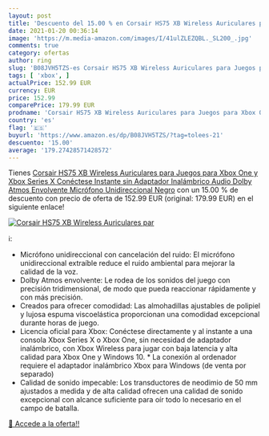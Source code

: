 ```yaml
---
layout: post
title: 'Descuento del 15.00 % en Corsair HS75 XB Wireless Auriculares par'
date: 2021-01-20 00:36:14
image: 'https://m.media-amazon.com/images/I/41ulZLEZQBL._SL200_.jpg'
comments: true
category: ofertas
author: ring
slug: 'B08JVH5TZS-es Corsair HS75 XB Wireless Auriculares para Juegos para Xbox...'
tags: [ 'xbox', ]
actualPrice: 152.99 EUR
currency: EUR
price: 152.99
comparePrice: 179.99 EUR
prodname: 'Corsair HS75 XB Wireless Auriculares para Juegos para Xbox One y Xbox Series X  Conéctese Instante sin Adaptador Inalámbrico  Audio Dolby Atmos Envolvente  Micrófono Unidireccional  Negro'
country: 'es'
flag: '🇪🇸'
buyurl: 'https://www.amazon.es/dp/B08JVH5TZS/?tag=tolees-21'
descuento: '15.00'
average: '179.27428571428572'
---
```


Tienes [Corsair HS75 XB Wireless Auriculares para Juegos para Xbox One y Xbox Series X  Conéctese Instante sin Adaptador Inalámbrico  Audio Dolby Atmos Envolvente  Micrófono Unidireccional  Negro](https://www.amazon.es/dp/B08JVH5TZS/?tag=tolees-21) con un 15.00 % de descuento con precio de oferta de 152.99 EUR (original: 179.99 EUR) en el siguiente enlace!

[![Corsair HS75 XB Wireless Auriculares par](https://m.media-amazon.com/images/I/41ulZLEZQBL._SL200_.jpg)](https://www.amazon.es/dp/B08JVH5TZS/?tag=tolees-21)

ℹ️:

- Micrófono unidireccional con cancelación del ruido: El micrófono unidireccional extraíble reduce el ruido ambiental para mejorar la calidad de la voz.
- Dolby Atmos envolvente: Le rodea de los sonidos del juego con precisión tridimensional, de modo que pueda reaccionar rápidamente y con más precisión.
- Creados para ofrecer comodidad: Las almohadillas ajustables de polipiel y lujosa espuma viscoelástica proporcionan una comodidad excepcional durante horas de juego.
- Licencia oficial para Xbox: Conéctese directamente y al instante a una consola Xbox Series X o Xbox One, sin necesidad de adaptador inalámbrico, con Xbox Wireless para jugar con baja latencia y alta calidad para Xbox One y Windows 10. * La conexión al ordenador requiere el adaptador inalámbrico Xbox para Windows (de venta por separado)
- Calidad de sonido impecable: Los transductores de neodimio de 50 mm ajustados a medida y de alta calidad ofrecen una calidad de sonido excepcional con alcance suficiente para oír todo lo necesario en el campo de batalla.

[🛒 Accede a la oferta!!](https://www.amazon.es/dp/B08JVH5TZS/?tag=tolees-21)
